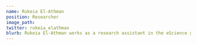 ```yaml
---
name: Rukeia El-Athman
position: Researcher
image_path: 
twitter: rukeia_elathman
blurb: Rukeia El-Athman works as a research assistant in the eScience group.
---
```

